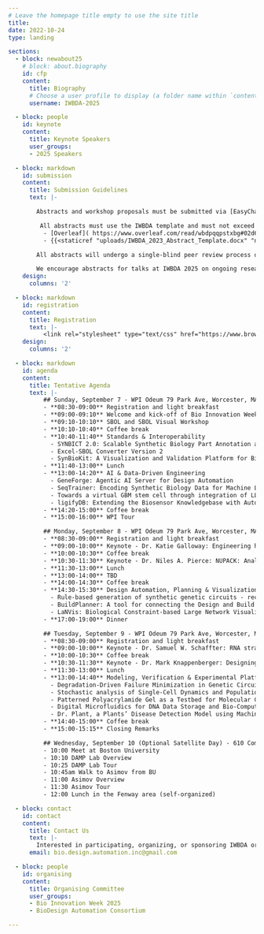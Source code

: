 ```yaml
---
# Leave the homepage title empty to use the site title
title:
date: 2022-10-24
type: landing

sections:
  - block: newabout25
    # block: about.biography
    id: cfp
    content:
      title: Biography
      # Choose a user profile to display (a folder name within `content/authors/`)
      username: IWBDA-2025

  - block: people
    id: keynote
    content:
      title: Keynote Speakers
      user_groups:
      - 2025 Speakers

  - block: markdown
    id: submission
    content:
      title: Submission Guidelines
      text: |-

        Abstracts and workshop proposals must be submitted via [EasyChair](https://easychair.org/conferences/?conf=iwbda25). Submissions cannot exceed two pages (excluding figures and tables). If you do not have an EasyChair account, please create one by following the instructions specified [here](https://easychair.org/help/account_creation).

         All abstracts must use the IWBDA template and must not exceed two pages excluding the figures and tables. The following versions of the template are available for use:
          - [Overleaf]( https://www.overleaf.com/read/wbdpqqpstxbg#02d65f.)
          - {{<staticref "uploads/IWBDA_2023_Abstract_Template.docx" "newtab">}}MS Word{{</staticref>}}

        All abstracts will undergo a single-blind peer review process on EasyChair. The accepted abstracts will be invited to present their work as a poster or a talk at the conference.

        We encourage abstracts for talks at IWBDA 2025 on ongoing research that may be submitted as a full journal paper later. We are currently in talks with ACS Synthetic Biology to set up a special issue on bio-design automation for such extended journal submissions.
    design:
      columns: '2'

  - block: markdown
    id: registration
    content:
      title: Registration
      text: |-
          <link rel="stylesheet" type="text/css" href="https://www.brownpapertickets.com/widget_v671.css" /> <DIV ID="bpt_eventbody"><CENTER><BR><BR>Brown Paper Tickets Ticket Widget Loading...<BR><BR><A HREF="https://www.brownpapertickets.com/event/6694087">Click Here</A> to visit the Brown Paper Tickets event page.</CENTER><BR><BR></DIV> <script src="https://www.brownpapertickets.com/eventwidget.js?event=6694087&nodescription=1" type="text/javascript" language="javascript"></script> <script src="https://www.brownpapertickets.com/widget_v671.js?event=6694087" type="text/javascript" language="javascript"></script>
    design:
      columns: '2'

  - block: markdown
    id: agenda
    content:
      title: Tentative Agenda
      text: |-
          ## Sunday, September 7 - WPI Odeum 79 Park Ave, Worcester, MA 01605
          - **08:30-09:00** Registration and light breakfast
          - **09:00-09:10** Welcome and kick-off of Bio Innovation Week
          - **09:10-10:10** SBOL and SBOL Visual Workshop
          - **10:10-10:40** Coffee break
          - **10:40-11:40** Standards & Interoperability
            - SYNBICT 2.0: Scalable Synthetic Biology Part Annotation at Speed
            - Excel-SBOL Converter Version 2
            - SynBioKit: A Visualization and Validation Platform for Biological Designs
          - **11:40-13:00** Lunch
          - **13:00-14:20** AI & Data-Driven Engineering
            - GeneForge: Agentic AI Server for Design Automation
            - SeqTrainer: Encoding Synthetic Biology Data for Machine Learning
            - Towards a virtual GBM stem cell through integration of LLMs and graph analysis
            - ligifyDB: Extending the Biosensor Knowledgebase with Automated Annotation
          - **14:20-15:00** Coffee break
          - **15:00-16:00** WPI Tour

          ## Monday, September 8 - WPI Odeum 79 Park Ave, Worcester, MA 01605
          - **08:30-09:00** Registration and light breakfast
          - **09:00-10:00** Keynote - Dr. Katie Galloway: Engineering high-precision, dynamic genetic control systems for cell fate programming
          - **10:00-10:30** Coffee break
          - **10:30-11:30** Keynote - Dr. Niles A. Pierce: NUPACK: Analysis and Design of Nucleic Acid Structures, Devices, and Systems
          - **11:30-13:00** Lunch
          - **13:00-14:00** TBD
          - **14:00-14:30** Coffee break
          - **14:30-15:30** Design Automation, Planning & Visualization
            - Rule-based generation of synthetic genetic circuits - recent progress in v 2.0 -
            - BuildPlanner: A tool for connecting the Design and Build stages of the DBTL cycle
            - LaNVis: Biological Constraint-based Large Network Visualizer
          - **17:00-19:00** Dinner

          ## Tuesday, September 9 - WPI Odeum 79 Park Ave, Worcester, MA 01605
          - **08:30-09:00** Registration and light breakfast
          - **09:00-10:00** Keynote - Dr. Samuel W. Schaffter: RNA strand exchange circuits as a general-purpose molecular programming language for synthetic biology
          - **10:00-10:30** Coffee break
          - **10:30-11:30** Keynote - Dr. Mark Knappenberger: Designing Translation-competent mRNA Origami Nanoparticles within the OxRNA Ecosystem
          - **11:30-13:00** Lunch
          - **13:00-14:40** Modeling, Verification & Experimental Platforms
            - Degradation-Driven Failure Minimization in Genetic Circuits Through Model Checking
            - Stochastic analysis of Single-Cell Dynamics and Population-Level Behavior in Biosensors
            - Patterned Polyacrylamide Gel as a Testbed for Molecular Communication
            - Digital Microfluidics for DNA Data Storage and Bio-Computation
            - Dr. Plant, a Plants’ Disease Detection Model using Machine Learning
          - **14:40-15:00** Coffee break
          - **15:00-15:15** Closing Remarks

          ## Wednesday, September 10 (Optional Satellite Day) - 610 Commonwealth Ave, 4th Floor
          - 10:00 Meet at Boston University
          - 10:10 DAMP Lab Overview
          - 10:25 DAMP Lab Tour
          - 10:45am Walk to Asimov from BU
          - 11:00 Asimov Overview
          - 11:30 Asimov Tour
          - 12:00 Lunch in the Fenway area (self-organized)

  - block: contact
    id: contact
    content:
      title: Contact Us
      text: |-
        Interested in participating, organizing, or sponsoring IWBDA or Bio Innovation Week? Reach out to us for more information on how you can get involved in IWBDA, IWBMA, the Nona Works Hackathon, or SBOL Workshops. We look forward to hearing from you!
      email: bio.design.automation.inc@gmail.com

  - block: people
    id: organising
    content:
      title: Organising Committee
      user_groups:
      - Bio Innovation Week 2025
      - BioDesign Automation Consortium

---
```

